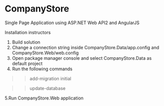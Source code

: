 # CompanyStore
Single Page Application using ASP.NET Web API2 and AngularJS

Installation instructors

1. Build solution
2. Change a connection string inside CompanyStore.Data/app.config and CompanyStore.Web/web.config
3. Open package manager console and select CompanyStore.Data as default project
4. Run the following commands

>> add-migration initial

>> update-database





5.Run CompanyStore.Web application
